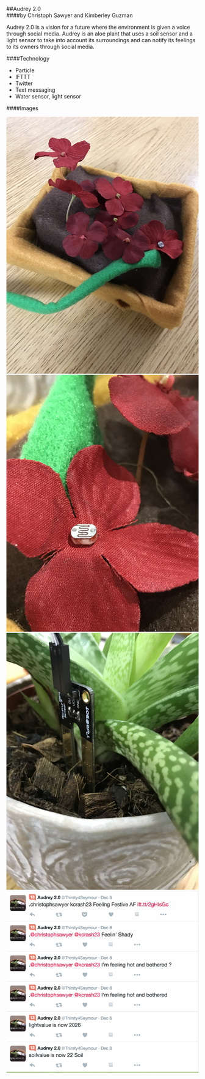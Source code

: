 ##Audrey 2.0  
####by Christoph Sawyer and Kimberley Guzman

Audrey 2.0 is a vision for a future where the environment is given a voice through social media. Audrey is an aloe plant that uses a soil sensor and a light sensor to take into account its surroundings and can notify its feelings to its owners through social media. 

####Technology
* Particle
* IFTTT
* Twitter
* Text messaging
* Water sensor, light sensor

####Images

![Audrey](https://github.com/tegacodes/Dark-Ecology-Studio/blob/gh-pages/images/Christoph-Final/IMG_4460.JPG?raw=true)
![Audrey](https://github.com/tegacodes/Dark-Ecology-Studio/blob/gh-pages/images/Christoph-Final/IMG_4456.JPG?raw=true)
![Audrey](https://github.com/tegacodes/Dark-Ecology-Studio/blob/gh-pages/images/Christoph-Final/IMG_4453.JPG?raw=true)
![Audrey](https://github.com/tegacodes/Dark-Ecology-Studio/blob/gh-pages/images/Christoph-Final/Screen%20Shot%202016-12-28%20at%209.42.33%20PM.png?raw=true)
